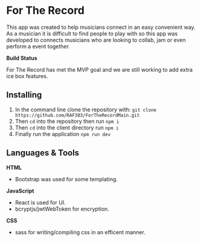 # For The Record

This app was created to help musicians connect in an easy convenient way. As a musician it is difficult to find people to play with so this app was developed to connects musicians who are looking to collab, jam or even perform a event together.

**Build Status**

For The Record has met the MVP goal and we are still working to add extra ice box features.

## Installing

1. In the command line clone the repository with: `git clone https://github.com/RAF303/ForTheRecordMain.git`
2. Then `cd` into the repository then run `npm i`
3. Then `cd` into the client directory run `npm i`
4. Finally run the application `npm run dev`

## Languages & Tools

**HTML**
- Bootstrap was used for some templating.

**JavaScript**
- React is used for UI.
- bcryptjs/jwtWebToken for encryption. 

**CSS**
- sass for writing/compiling css in an efficent manner.


